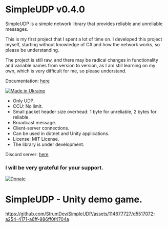 # SimpleUDP v0.4.0

SimpleUDP is a simple network library that provides reliable and unreliable messages.

This is my first project that I spent a lot of time on.
I developed this project myself, starting without knowledge of C# and how the network works, so please be understanding.

The project is still raw, and there may be radical changes in functionality and variable names from version to version, as I am still learning on my own, which is very difficult for me, so please understand.

Documentation: [here](https://github.com/StrumDev/SimpleUDP/blob/main/Documentation.md)

[![Made in Ukraine](https://img.shields.io/badge/made_in-ukraine-ffd700.svg?labelColor=0057b7)](https://stand-with-ukraine.pp.ua)

* Only UDP.
* CCU: No limit.
* Small packet header size overhead: 1 byte for unreliable, 2 bytes for reliable.
* Broadcast message.
* Client-server connections.
* Can be used in dotnet and Unity applications.
* License: MIT License.
* The library is under development.

Discord server: [here](https://discord.gg/x2yUKGmfgY)

### I will be very grateful for your support.

[![Donate](https://github.com/user-attachments/assets/67c6c744-4ab4-411f-ac4c-3b32e1be0895)](https://www.paypal.com/donate/?hosted_button_id=7LPMECG4E9EH4)

# SimpleUDP - Unity demo game.

https://github.com/StrumDev/SimpleUDP/assets/114677727/d5517072-a254-4171-a6ff-986ff0f4704a
